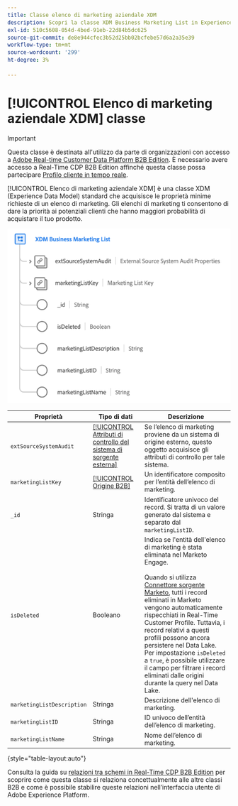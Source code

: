 ```yaml
---
title: Classe elenco di marketing aziendale XDM
description: Scopri la classe XDM Business Marketing List in Experience Data Model (XDM).
exl-id: 510c5608-054d-4bed-91eb-22d84b5dc625
source-git-commit: de8e944cfec3b52d25bb02bcfebe57d6a2a35e39
workflow-type: tm+mt
source-wordcount: '299'
ht-degree: 3%

---
```


# [!UICONTROL Elenco di marketing aziendale XDM] classe

>[!IMPORTANT]
>
>Questa classe è destinata all&#39;utilizzo da parte di organizzazioni con accesso a [Adobe Real-time Customer Data Platform B2B Edition](../../../rtcdp/b2b-overview.md). È necessario avere accesso a Real-Time CDP B2B Edition affinché questa classe possa partecipare [Profilo cliente in tempo reale](../../../profile/home.md).

[!UICONTROL Elenco di marketing aziendale XDM] è una classe XDM (Experience Data Model) standard che acquisisce le proprietà minime richieste di un elenco di marketing. Gli elenchi di marketing ti consentono di dare la priorità ai potenziali clienti che hanno maggiori probabilità di acquistare il tuo prodotto.

![Struttura della classe XDM Business Marketing List visualizzata nell’interfaccia utente](../../images/classes/b2b/business-marketing-list.png)

| Proprietà | Tipo di dati | Descrizione |
| --- | --- | --- |
| `extSourceSystemAudit` | [[!UICONTROL Attributi di controllo del sistema di sorgente esterna]](../../data-types/external-source-system-audit-attributes.md) | Se l’elenco di marketing proviene da un sistema di origine esterno, questo oggetto acquisisce gli attributi di controllo per tale sistema. |
| `marketingListKey` | [[!UICONTROL Origine B2B]](../../data-types/b2b-source.md) | Un identificatore composito per l’entità dell’elenco di marketing. |
| `_id` | Stringa | Identificatore univoco del record. Si tratta di un valore generato dal sistema e separato dal `marketingListID`. |
| `isDeleted` | Booleano | Indica se l&#39;entità dell&#39;elenco di marketing è stata eliminata nel Marketo Engage.<br><br>Quando si utilizza [Connettore sorgente Marketo](../../../sources/connectors/adobe-applications/marketo/marketo.md), tutti i record eliminati in Marketo vengono automaticamente rispecchiati in Real-Time Customer Profile. Tuttavia, i record relativi a questi profili possono ancora persistere nel Data Lake. Per impostazione `isDeleted` a `true`, è possibile utilizzare il campo per filtrare i record eliminati dalle origini durante la query nel Data Lake. |
| `marketingListDescription` | Stringa | Descrizione dell&#39;elenco di marketing. |
| `marketingListID` | Stringa | ID univoco dell’entità dell’elenco di marketing. |
| `marketingListName` | Stringa | Nome dell’elenco di marketing. |

{style="table-layout:auto"}

Consulta la guida su [relazioni tra schemi in Real-Time CDP B2B Edition](../../tutorials/relationship-b2b.md) per scoprire come questa classe si relaziona concettualmente alle altre classi B2B e come è possibile stabilire queste relazioni nell’interfaccia utente di Adobe Experience Platform.

